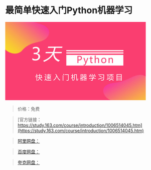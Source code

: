 # 最简单快速入门Python机器学习

![img](../../../assets/study163/free/38b4dca031d74cb1a6f6a57096385a79.jpg)

> 价格：免费

> [官方链接：https://study.163.com/course/introduction/1006514045.htm](https://study.163.com/course/introduction/1006514045.htm)

> [阿里网盘：]()

> [百度网盘：]()

> [夸克网盘：]()
